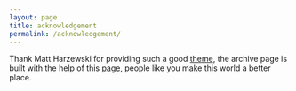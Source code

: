 ```yaml
---
layout: page
title: acknowledgement
permalink: /acknowledgement/
---
```

Thank Matt Harzewski for providing such a good [theme](http://jekyllthemes.org/themes/siera/), the archive page is built with the help of this [page](http://huyongde.github.io/2016/01/05/jekyll-archive.html), people like you make this world a better place.

